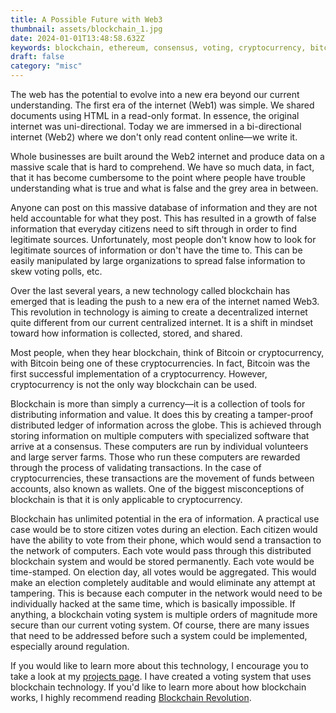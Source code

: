 ```yaml
---
title: A Possible Future with Web3
thumbnail: assets/blockchain_1.jpg
date: 2024-01-01T13:48:58.632Z
keywords: blockchain, ethereum, consensus, voting, cryptocurrency, bitcoin
draft: false
category: "misc"
---
```


The web has the potential to evolve into a new era beyond our current
understanding. The first era of the internet (Web1) was simple. We shared
documents using HTML in a read-only format. In essence, the original internet
was uni-directional. Today we are immersed in a bi-directional internet (Web2)
where we don't only read content online—we write it.

Whole businesses are built around the Web2 internet and produce data on a massive scale that is hard to comprehend. We have so much data, in fact, that it has become cumbersome to the point where people have trouble understanding what is true and what is false and the grey area in between.

Anyone can post on this massive database of information and they are not held accountable for what they post. This has resulted in a growth of false information that everyday citizens need to sift through in order to find legitimate sources. Unfortunately, most people don't know how to look for legitimate sources of information or don't have the time to. This can be easily manipulated by large organizations to spread false information to skew voting polls, etc.

Over the last several years, a new technology called blockchain has emerged that is leading the push to a new era of the internet named Web3. This revolution in technology is aiming to create a decentralized internet quite different from our current centralized internet. It is a shift in mindset toward how information is collected, stored, and shared.

Most people, when they hear blockchain, think of Bitcoin or cryptocurrency, with Bitcoin being one of these cryptocurrencies. In fact, Bitcoin was the first successful implementation of a cryptocurrency. However, cryptocurrency is not the only way blockchain can be used.

Blockchain is more than simply a currency—it is a collection of tools for distributing information and value. It does this by creating a tamper-proof distributed ledger of information across the globe. This is achieved through storing information on multiple computers with specialized software that arrive at a consensus. These computers are run by individual volunteers and large server farms. Those who run these computers are rewarded through the process of validating transactions. In the case of cryptocurrencies, these transactions are the movement of funds between accounts, also known as wallets. One of the biggest misconceptions of blockchain is that it is only applicable to cryptocurrency.

Blockchain has unlimited potential in the era of information. A practical use case would be to store citizen votes during an election. Each citizen would have the ability to vote from their phone, which would send a transaction to the network of computers. Each vote would pass through this distributed blockchain system and would be stored permanently. Each vote would be time-stamped. On election day, all votes would be aggregated. This would make an election completely auditable and would eliminate any attempt at tampering. This is because each computer in the network would need to be individually hacked at the same time, which is basically impossible. If anything, a blockchain voting system is multiple orders of magnitude more secure than our current voting system. Of course, there are many issues that need to be addressed before such a system could be implemented, especially around regulation.

If you would like to learn more about this technology, I encourage you to take a look at my [projects page](https://devdeveloper.ca/projects/). I have created a voting system that uses blockchain technology. If you'd like to learn more about how blockchain works, I highly recommend reading [Blockchain Revolution](https://blockchain-revolution.com/).
